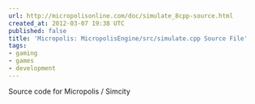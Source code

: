 ```yaml
---
url: http://micropolisonline.com/doc/simulate_8cpp-source.html
created_at: 2012-03-07 19:38 UTC
published: false
title: 'Micropolis: MicropolisEngine/src/simulate.cpp Source File'
tags:
- gaming
- games
- development
---
```


Source code for Micropolis / Simcity
